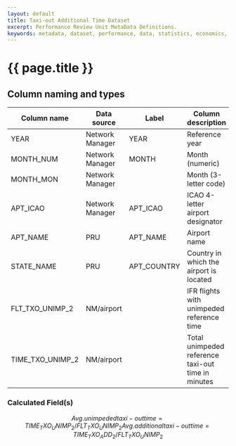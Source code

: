 ```yaml
---
layout: default
title: Taxi-out Additional Time Dataset
excerpt: Performance Review Unit MetaData Definitions.
keywords: metadata, dataset, performance, data, statistics, economics, air transport, flights, europe, cost efficiency
---
```

# {{ page.title }}

## Column naming and types

| Column name      | Data source     | Label       | Column description                                 | Example  |
|------------------|-----------------|-------------|----------------------------------------------------|----------|
| YEAR             | Network Manager | YEAR        | Reference year                                     | 2014     |
| MONTH_NUM        | Network Manager | MONTH       | Month (numeric)                                    | 1        |
| MONTH_MON        | Network Manager |             | Month (3-letter code)                              | JAN      |
| APT_ICAO         | Network Manager | APT_ICAO    | ICAO 4-letter airport designator                   | EBBR     |
| APT_NAME         | PRU             | APT_NAME    | Airport name                                       | Brussels |
| STATE_NAME       | PRU             | APT_COUNTRY | Country in which the airport is located            | Belgium  |
| FLT_TXO_UNIMP_2  | NM/airport      |             | IFR flights with unimpeded reference time          | 7290     |
| TIME_TXO_UNIMP_2 | NM/airport      |             | Total unimpeded reference taxi-out time in minutes | 60081    |


### Calculated Field(s)

$$
Avg. unimpeded taxi-out time	= TIME_TXO_UNIMP_2 /FLT_TXO_UNIMP_2
Avg. additional taxi-out time	= TIME_TXO_ADD_2 /FLT_TXO_UNIMP_2
$$